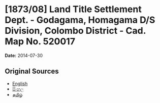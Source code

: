 # [1873/08] Land Title Settlement Dept. - Godagama, Homagama D/S Division, Colombo District - Cad. Map No. 520017

**Date:** 2014-07-30

## Original Sources

- [English](https://documents.gov.lk/view/extra-gazettes/2014/7/1873-08_E.pdf)
- [සිංහල](https://documents.gov.lk/view/extra-gazettes/2014/7/1873-08_S.pdf)
- [தமிழ்](https://documents.gov.lk/view/extra-gazettes/2014/7/1873-08_T.pdf)
